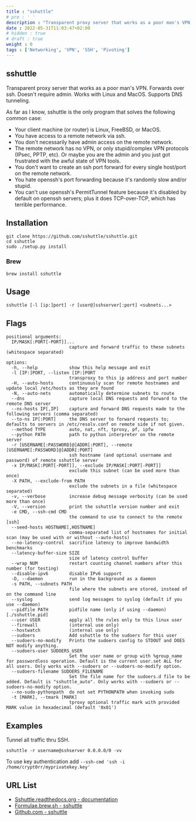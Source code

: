 ```yaml
---
title : "sshuttle"
# pre : ' '
description : "Transparent proxy server that works as a poor man's VPN. Forwards over ssh. Doesn't require admin. Works with Linux and MacOS. Supports DNS tunneling."
date : 2022-05-31T11:03:47+02:00
# hidden : true
# draft : true
weight : 0
tags : ['Networking', 'VPN', 'SSH', 'Pivoting']
---
```


## sshuttle

Transparent proxy server that works as a poor man's VPN. Forwards over ssh. Doesn't require admin. Works with Linux and MacOS. Supports DNS tunneling.

As far as I know, sshuttle is the only program that solves the following common case:

* Your client machine (or router) is Linux, FreeBSD, or MacOS.
* You have access to a remote network via ssh.
* You don't necessarily have admin access on the remote network.
* The remote network has no VPN, or only stupid/complex VPN protocols (IPsec, PPTP, etc). Or maybe you are the admin and you just got frustrated with the awful state of VPN tools.
* You don't want to create an ssh port forward for every single host/port on the remote network.
* You hate openssh's port forwarding because it's randomly slow and/or stupid.
* You can't use openssh's PermitTunnel feature because it's disabled by default on openssh servers; plus it does TCP-over-TCP, which has terrible performance.

## Installation

```plain
git clone https://github.com/sshuttle/sshuttle.git
cd sshuttle
sudo ./setup.py install
```

### Brew

```plain
brew install sshuttle
```

## Usage

```plain
sshuttle [-l [ip:]port] -r [user@]sshserver[:port] <subnets...>
```

## Flags

```plain
positional arguments:
  IP/MASK[:PORT[-PORT]]...
                        capture and forward traffic to these subnets (whitespace separated)

options:
  -h, --help            show this help message and exit
  -l [IP:]PORT, --listen [IP:]PORT
                        transproxy to this ip address and port number
  -H, --auto-hosts      continuously scan for remote hostnames and update local /etc/hosts as they are found
  -N, --auto-nets       automatically determine subnets to route
  --dns                 capture local DNS requests and forward to the remote DNS server
  --ns-hosts IP[,IP]    capture and forward DNS requests made to the following servers (comma separated)
  --to-ns IP[:PORT]     the DNS server to forward requests to; defaults to servers in /etc/resolv.conf on remote side if not given.
  --method TYPE         auto, nat, nft, tproxy, pf, ipfw
  --python PATH         path to python interpreter on the remote server
  -r [USERNAME[:PASSWORD]@]ADDR[:PORT], --remote [USERNAME[:PASSWORD]@]ADDR[:PORT]
                        ssh hostname (and optional username and password) of remote sshuttle server
  -x IP/MASK[:PORT[-PORT]], --exclude IP/MASK[:PORT[-PORT]]
                        exclude this subnet (can be used more than once)
  -X PATH, --exclude-from PATH
                        exclude the subnets in a file (whitespace separated)
  -v, --verbose         increase debug message verbosity (can be used more than once)
  -V, --version         print the sshuttle version number and exit
  -e CMD, --ssh-cmd CMD
                        the command to use to connect to the remote [ssh]
  --seed-hosts HOSTNAME[,HOSTNAME]
                        comma-separated list of hostnames for initial scan (may be used with or without --auto-hosts)
  --no-latency-control  sacrifice latency to improve bandwidth benchmarks
  --latency-buffer-size SIZE
                        size of latency control buffer
  --wrap NUM            restart counting channel numbers after this number (for testing)
  --disable-ipv6        disable IPv6 support
  -D, --daemon          run in the background as a daemon
  -s PATH, --subnets PATH
                        file where the subnets are stored, instead of on the command line
  --syslog              send log messages to syslog (default if you use --daemon)
  --pidfile PATH        pidfile name (only if using --daemon) [./sshuttle.pid]
  --user USER           apply all the rules only to this linux user
  --firewall            (internal use only)
  --hostwatch           (internal use only)
  --sudoers             Add sshuttle to the sudoers for this user
  --sudoers-no-modify   Prints the sudoers config to STDOUT and DOES NOT modify anything.
  --sudoers-user SUDOERS_USER
                        Set the user name or group with %group_name for passwordless operation. Default is the current user.set ALL for all users. Only works with --sudoers or --sudoers-no-modify option.
  --sudoers-filename SUDOERS_FILENAME
                        Set the file name for the sudoers.d file to be added. Default is "sshuttle_auto". Only works with --sudoers or --sudoers-no-modify option.
  --no-sudo-pythonpath  do not set PYTHONPATH when invoking sudo
  -t [MARK], --tmark [MARK]
                        tproxy optional traffic mark with provided MARK value in hexadecimal (default '0x01')
```

## Examples

Tunnel all traffic thru SSH.

```plain
sshuttle -r username@sshserver 0.0.0.0/0 -vv
```

To use key authentication add `--ssh-cmd 'ssh -i /home/crypt0rr/myprivatekey.key'`

## URL List

- [Sshuttle.readthedocs.org - documentation](https://sshuttle.readthedocs.org/)
- [Formulae.brew.sh - sshuttle](https://formulae.brew.sh/formula/sshuttle#default)
- [Github.com - sshuttle](https://github.com/sshuttle/sshuttle)
